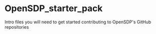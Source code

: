 # OpenSDP_starter_pack
Intro files you will need to get started contributing to OpenSDP's GitHub repositories
